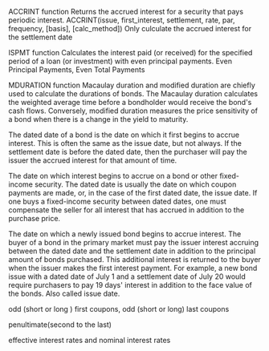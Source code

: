 ACCRINT function
  Returns the accrued interest for a security that pays periodic interest.
  ACCRINT(issue, first_interest, settlement, rate, par, frequency, [basis], [calc_method])
  Only culculate the accrued interest for the settlement date


ISPMT function
  Calculates the interest paid (or received) for the specified period of a loan (or investment) with even principal payments.
  Even Principal Payments, Even Total Payments


MDURATION function
  Macaulay duration and modified duration are chiefly used to calculate the durations of bonds. The Macaulay duration calculates the
  weighted average time before a bondholder would receive the bond's cash flows. Conversely, modified duration measures the price
  sensitivity of a bond when there is a change in the yield to maturity.

The dated date of a bond is the date on which it first begins to accrue interest. This is often the same as the issue date, but not always. If the settlement date is before the dated date, then the purchaser will pay the issuer the accrued interest for that amount of time.

The date on which interest begins to accrue on a bond or other fixed-income security. The dated date is usually the date on which coupon payments are made, or, in the case of the first dated date, the issue date. If one buys a fixed-income security between dated dates, one must compensate the seller for all interest that has accrued in addition to the purchase price.

The date on which a newly issued bond begins to accrue interest. The buyer of a bond in the primary market must pay the issuer interest accruing between the dated date and the settlement date in addition to the principal amount of bonds purchased. This additional interest is returned to the buyer when the issuer makes the first interest payment. For example, a new bond issue with a dated date of July 1 and a settlement date of July 20 would require purchasers to pay 19 days' interest in addition to the face value of the bonds. Also called issue date.

odd (short or long ) first coupons, odd (short or long) last coupons

penultimate(second to the last)

effective interest rates and nominal interest rates
